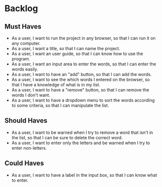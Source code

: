 # Backlog

## Must Haves

- As a user, I want to run the project in any browser, so that I can run it on any computer.
- As a user, I want a title, so that I can name the project.
- As a user, I want an user guide, so that I can know how to use the program.
- As a user, I want an input area to enter the words, so that I can enter the words easily.
- As a user, I want to have an "add" button, so that I can add the words.
- As a user, I want to see the which words I entered on the browser, so that I have a knowledge of what is in my list.
- As a user, I want to have a "remove" button, so that I can remove the words I don't want.
- As a user, I want to have a dropdown menu to sort the words according to some criteria, so that I can manipulate the list.

## Should Haves

- As a user, I want to be warned when I try to remove a word that isn't in the list, so that I can be sure to delete the correct word.
- As a user, I want to enter only the letters and be warned when I try to enter non-letters.

## Could Haves

- As a user, I want to have a label in the input box, so that I can know what to enter.
